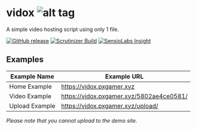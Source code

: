 # vidox ![alt tag](https://github.com/PXgamer/vidox/blob/master/favicon-32x32.png)

A simple video hosting script using only 1 file.

[![GitHub release](https://img.shields.io/github/release/PXgamer/vidox.svg)](https://github.com/PXgamer/vidox/releases/latest) [![Scrutinizer Build](https://img.shields.io/scrutinizer/build/g/PXgamer/vidox.svg)](https://scrutinizer-ci.com/g/PXgamer/vidox/build-status/master) [![SensioLabs Insight](https://img.shields.io/sensiolabs/i/4e46f9e8-3e7a-4990-a740-8f4321ed1d5a.svg)](https://insight.sensiolabs.com/projects/4e46f9e8-3e7a-4990-a740-8f4321ed1d5a)

## Examples

Example Name | Example URL
------------ | --------------
Home Example | https://vidox.pxgamer.xyz
Video Example | https://vidox.pxgamer.xyz/5802ae4ce0581/
Upload Example | https://vidox.pxgamer.xyz/upload/

*Please note that you cannot upload to the demo site.*
